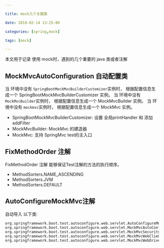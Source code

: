 ```yaml
---

title: mock几个关键类

date: 2019-02-14 13:25:00

categories: [spring,mock]

tags: [mock]

---
```



本文用于记录 使用 mock时，遇到的几个重要的 java 类或者注解



<!--more-->


## MockMvcAutoConfiguration 自动配置类

当 环境中没有 `SpringBootMockMvcBuilderCustomizer`实例时， 根据配置信息生成一个 SpringBootMockMvcBuilderCustomizer 实例。
当 环境中没有 `MockMvcBuilder`实例时， 根据配置信息生成一个 MockMvcBuilder 实例。
当 环境中没有 `mockmvc`实例时， 根据配置信息生成一个 MockMvc 实例。

- SpringBootMockMvcBuilderCustomizer: 设置 全局printHandler 和 添加 addFilter
- MockMvcBuilder: MockMvc 的建造器
- MockMvc: 支持 SpringMvc test的主入口 

## FixMethodOrder 注解

FixMethodOrder 注解 能够保证Test注解的方法的执行顺序。

- MethodSorters.NAME_ASCENDING
- MethodSorters.JVM
- MethodSorters.DEFAULT

## AutoConfigureMockMvc注解

自动导入 以下类:

```text
org.springframework.boot.test.autoconfigure.web.servlet.AutoConfigureMockMvc=\
org.springframework.boot.test.autoconfigure.web.servlet.MockMvcAutoConfiguration,\
org.springframework.boot.test.autoconfigure.web.servlet.MockMvcSecurityAutoConfiguration,\
org.springframework.boot.test.autoconfigure.web.servlet.MockMvcWebClientAutoConfiguration,\
org.springframework.boot.test.autoconfigure.web.servlet.MockMvcWebDriverAutoConfiguration
```
